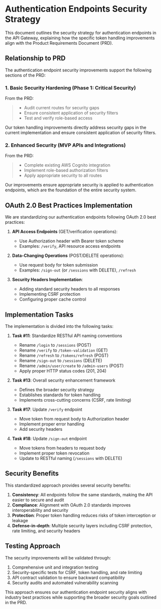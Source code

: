 # Authentication Endpoints Security Strategy

This document outlines the security strategy for authentication endpoints in the API Gateway, explaining how the specific token handling improvements align with the Product Requirements Document (PRD).

## Relationship to PRD

The authentication endpoint security improvements support the following sections of the PRD:

### 1. Basic Security Hardening (Phase 1: Critical Security)

From the PRD:
> - Audit current routes for security gaps
> - Ensure consistent application of security filters
> - Test and verify role-based access

Our token handling improvements directly address security gaps in the current implementation and ensure consistent application of security filters.

### 2. Enhanced Security (MVP APIs and Integrations)

From the PRD:
> - Complete existing AWS Cognito integration
> - Implement role-based authorization filters
> - Apply appropriate security to all routes

Our improvements ensure appropriate security is applied to authentication endpoints, which are the foundation of the entire security system.

## OAuth 2.0 Best Practices Implementation

We are standardizing our authentication endpoints following OAuth 2.0 best practices:

1. **API Access Endpoints** (GET/verification operations):
   - Use Authorization header with Bearer token scheme
   - Examples: `/verify`, API resource access endpoints

2. **Data-Changing Operations** (POST/DELETE operations):
   - Use request body for token submission
   - Examples: `/sign-out` (or `/sessions` with DELETE), `/refresh`

3. **Security Headers Implementation**:
   - Adding standard security headers to all responses
   - Implementing CSRF protection
   - Configuring proper cache control

## Implementation Tasks

The implementation is divided into the following tasks:

1. **Task #11**: Standardize RESTful API naming conventions
   - Rename `/login` to `/sessions` (POST)
   - Rename `/verify` to `/token-validation` (GET)
   - Rename `/refresh` to `/tokens/refresh` (POST)
   - Rename `/sign-out` to `/sessions` (DELETE)
   - Rename `/admin/user/create` to `/admin-users` (POST)
   - Apply proper HTTP status codes (201, 204)

2. **Task #13**: Overall security enhancement framework
   - Defines the broader security strategy
   - Establishes standards for token handling
   - Implements cross-cutting concerns (CSRF, rate limiting)

3. **Task #17**: Update `/verify` endpoint
   - Move token from request body to Authorization header
   - Implement proper error handling
   - Add security headers

4. **Task #18**: Update `/sign-out` endpoint
   - Move tokens from headers to request body
   - Implement proper token revocation
   - Update to RESTful naming (`/sessions` with DELETE)

## Security Benefits

This standardized approach provides several security benefits:

1. **Consistency**: All endpoints follow the same standards, making the API easier to secure and audit
2. **Compliance**: Alignment with OAuth 2.0 standards improves interoperability and security
3. **Protection**: Proper token handling reduces risks of token interception or leakage
4. **Defense-in-depth**: Multiple security layers including CSRF protection, rate limiting, and security headers

## Testing Approach

The security improvements will be validated through:

1. Comprehensive unit and integration testing
2. Security-specific tests for CSRF, token handling, and rate limiting
3. API contract validation to ensure backward compatibility
4. Security audits and automated vulnerability scanning

This approach ensures our authentication endpoint security aligns with industry best practices while supporting the broader security goals outlined in the PRD.
